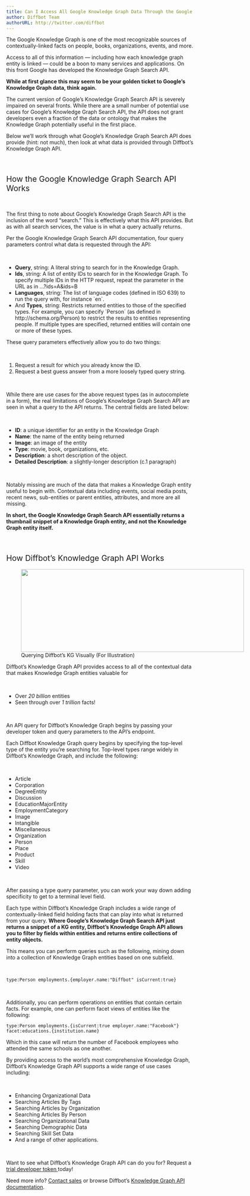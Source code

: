 ```yaml
---
title: Can I Access All Google Knowledge Graph Data Through the Google Knowledge Graph Search API?
author: Diffbot Team
authorURL: http://twitter.com/diffbot
---
```


<p>The Google Knowledge Graph is one of the most recognizable sources of contextually-linked facts on people, books, organizations, events, and more.</p>
<p>Access to all of this information — including how each knowledge graph entity is linked — could be a boon to many services and applications. On this front Google has developed the Knowledge Graph Search API.</p>

<!--truncate-->

<p><b>While at first glance this may seem to be your golden ticket to Google’s Knowledge Graph data, think again.</b><span style="font-weight: 400;">&nbsp;</span></p>
<p>The current version of Google’s Knowledge Graph Search API is severely impaired on several fronts. While there are a small number of potential use cases for Google’s Knowledge Graph Search API, the API does not grant developers even a fraction of the data or ontology that makes the Knowledge Graph potentially useful in the first place.</p>
<p>Below we’ll work through what Google’s Knowledge Graph Search API does provide (hint: not much), then look at what data is provided through Diffbot’s Knowledge Graph API.</p>
<p>&nbsp;</p>
<h2><span style="font-weight: 400;">How the Google Knowledge Graph Search API Works</span></h2>
<p>&nbsp;</p>
<p><span style="font-weight: 400;">The first thing to note about Google’s Knowledge Graph Search API is the inclusion of the word “search.” This is effectively what this API provides. But as with all search services, the value is in what a query actually returns.</span></p>
<p>Per the Google Knowledge Graph Search API documentation, four query parameters control what data is requested through the API:</p>
<p>&nbsp;</p>
<ul>
<li style="font-weight: 400;"><b>Query</b><span style="font-weight: 400;">, string: </span> <span style="font-weight: 400;">A literal string to search for in the Knowledge Graph.</span></li>
<li style="font-weight: 400;"><b>Ids</b><span style="font-weight: 400;">, string: A list of entity IDs to search for in the Knowledge Graph. To specify multiple IDs in the HTTP request, repeat the parameter in the URL as in …?ids=A&amp;ids=B</span></li>
<li style="font-weight: 400;"><b>Languages</b><span style="font-weight: 400;">, string: </span> <span style="font-weight: 400;">The list of language codes (defined in ISO 639) to run the query with, for instance `en`.</span></li>
<li style="font-weight: 400;"><span style="font-weight: 400;">And </span><b>Types</b><span style="font-weight: 400;">, string: Restricts returned entities to those of the specified types. For example, you can specify `Person` (as defined in http://schema.org/Person) to restrict the results to entities representing people. If multiple types are specified, returned entities will contain one or more of these types.</span></li>
</ul>
<p>These query parameters effectively allow you to do two things:</p>
<p>&nbsp;</p>
<ol>
<li style="font-weight: 400;"><span style="font-weight: 400;">Request a result for which you already know the ID.</span></li>
<li style="font-weight: 400;"><span style="font-weight: 400;">Request a best guess answer from a more loosely typed query string.</span></li>
</ol>
<p>&nbsp;</p>
<p><span style="font-weight: 400;">While there are use cases for the above request types (as in autocomplete in a form), the real limitations of Google’s Knowledge Graph Search API are seen in what a query to the API returns. The central fields are listed below:</span></p>
<p>&nbsp;</p>
<ul>
<li style="font-weight: 400;"><b>ID</b><span style="font-weight: 400;">: a unique identifier for an entity in the Knowledge Graph</span></li>
<li style="font-weight: 400;"><b>Name</b><span style="font-weight: 400;">: the name of the entity being returned</span></li>
<li style="font-weight: 400;"><b>Image</b><span style="font-weight: 400;">: an image of the entity&nbsp;</span></li>
<li style="font-weight: 400;"><b>Type</b><span style="font-weight: 400;">: movie, book, organizations, etc.&nbsp;</span></li>
<li style="font-weight: 400;"><b>Description</b><span style="font-weight: 400;">: a short description of the object.</span></li>
<li style="font-weight: 400;"><b>Detailed Description</b><span style="font-weight: 400;">: a slightly-longer description (c.1 paragraph)</span></li>
</ul>
<p>&nbsp;</p>
<p><span style="font-weight: 400;">Notably missing are much of the data that makes a Knowledge Graph entity useful to begin with. Contextual data including events, social media posts, recent news, sub-entities or parent entities, attributes, and more are all missing.&nbsp;</span></p>
<p><b>In short, the Google Knowledge Graph Search API essentially returns a thumbnail snippet of a Knowledge Graph entity, and not the Knowledge Graph entity itself.&nbsp;</b></p>
<p>&nbsp;</p>
<h2><span style="font-weight: 400;">How Diffbot’s Knowledge Graph API Works</span></h2>
<figure id="attachment_1429" class="thumbnail wp-caption aligncenter" style="width: 610px"><img data-attachment-id="1429" data-permalink="http://blog.diffbot.com/can-i-access-all-google-knowledge-graph-data-through-the-google-knowledge-graph-search-api/diffbot_visual_search/" data-orig-file="https://i2.wp.com/blog.diffbot.com/wp-content/uploads/diffbot_visual_search.png?fit=852%2C316" data-orig-size="852,316" data-comments-opened="1" data-image-meta="{&quot;aperture&quot;:&quot;0&quot;,&quot;credit&quot;:&quot;&quot;,&quot;camera&quot;:&quot;&quot;,&quot;caption&quot;:&quot;&quot;,&quot;created_timestamp&quot;:&quot;0&quot;,&quot;copyright&quot;:&quot;&quot;,&quot;focal_length&quot;:&quot;0&quot;,&quot;iso&quot;:&quot;0&quot;,&quot;shutter_speed&quot;:&quot;0&quot;,&quot;title&quot;:&quot;&quot;,&quot;orientation&quot;:&quot;0&quot;}" data-image-title="diffbot_visual_search" data-image-description="" data-medium-file="https://i2.wp.com/blog.diffbot.com/wp-content/uploads/diffbot_visual_search.png?fit=300%2C111" data-large-file="https://i2.wp.com/blog.diffbot.com/wp-content/uploads/diffbot_visual_search.png?fit=600%2C223" class="size-large wp-image-1429" src="https://i2.wp.com/blog.diffbot.com/wp-content/uploads/diffbot_visual_search.png?resize=600%2C223" alt="" srcset="https://i2.wp.com/blog.diffbot.com/wp-content/uploads/diffbot_visual_search.png?resize=600%2C223 600w, https://i2.wp.com/blog.diffbot.com/wp-content/uploads/diffbot_visual_search.png?resize=300%2C111 300w, https://i2.wp.com/blog.diffbot.com/wp-content/uploads/diffbot_visual_search.png?resize=768%2C285 768w, https://i2.wp.com/blog.diffbot.com/wp-content/uploads/diffbot_visual_search.png?w=852 852w" sizes="(max-width: 600px) 100vw, 600px" width="600" height="223"><figcaption class="caption wp-caption-text">Querying Diffbot’s KG Visually (For Illustration)</figcaption></figure>
<p><span style="font-weight: 400;">Diffbot’s Knowledge Graph API provides access to all of the contextual data that makes Knowledge Graph entities valuable for&nbsp;</span></p>
<p>&nbsp;</p>
<ul>
<li style="font-weight: 400;"><span style="font-weight: 400;">Over </span><i><span style="font-weight: 400;">20 billion</span></i><span style="font-weight: 400;"> entities</span></li>
<li style="font-weight: 400;"><span style="font-weight: 400;">Seen through over </span><i><span style="font-weight: 400;">1 trillion</span></i><span style="font-weight: 400;"> facts!</span></li>
</ul>
<p>&nbsp;</p>
<p><span style="font-weight: 400;">An API query for Diffbot’s Knowledge Graph begins by passing your developer token and query parameters to the API’s endpoint.&nbsp;</span></p>
<p>Each Diffbot Knowledge Graph query begins by specifying the top-level type of the entity you’re searching for. Top-level types range widely in Diffbot’s Knowledge Graph, and include the following:</p>
<p>&nbsp;</p>
<ul>
<li style="font-weight: 400;"><span style="font-weight: 400;">Article</span></li>
<li style="font-weight: 400;"><span style="font-weight: 400;">Corporation</span></li>
<li style="font-weight: 400;"><span style="font-weight: 400;">DegreeEntity</span></li>
<li style="font-weight: 400;"><span style="font-weight: 400;">Discussion</span></li>
<li style="font-weight: 400;"><span style="font-weight: 400;">EducationMajorEntity</span></li>
<li style="font-weight: 400;"><span style="font-weight: 400;">EmploymentCategory</span></li>
<li style="font-weight: 400;"><span style="font-weight: 400;">Image</span></li>
<li style="font-weight: 400;"><span style="font-weight: 400;">Intangible</span></li>
<li style="font-weight: 400;"><span style="font-weight: 400;">Miscellaneous</span></li>
<li style="font-weight: 400;"><span style="font-weight: 400;">Organization</span></li>
<li style="font-weight: 400;"><span style="font-weight: 400;">Person</span></li>
<li style="font-weight: 400;"><span style="font-weight: 400;">Place</span></li>
<li style="font-weight: 400;"><span style="font-weight: 400;">Product</span></li>
<li style="font-weight: 400;"><span style="font-weight: 400;">Skill</span></li>
<li style="font-weight: 400;"><span style="font-weight: 400;">Video</span></li>
</ul>
<p>&nbsp;</p>
<p><span style="font-weight: 400;">After passing a type query parameter, you can work your way down adding specificity to get to a terminal level field.&nbsp;</span></p>
<p><span style="font-weight: 400;">Each type within Diffbot’s Knowledge Graph includes a wide range of contextually-linked field holding facts that can play into what is returned from your query. </span><b>Where Google’s Knowledge Graph Search API just returns a snippet of a KG entity, Diffbot’s Knowledge Graph API allows you to filter by fields within entities and returns entire collections of entity objects.</b></p>
<p>This means you can perform queries such as the following, mining down into a collection of Knowledge Graph entities based on one subfield.</p>
<p>&nbsp;</p>
<p><span style="font-weight: 400;"><code>type:Person employments.{employer.name:"Diffbot" isCurrent:true}</code></span></p>
<p>&nbsp;</p>
<p><span style="font-weight: 400;">Additionally, you can perform operations on entities that contain certain facts. For example, one can perform facet views of entities like the following:</span></p>
<p><code>type:Person employments.{isCurrent:true employer.name:"Facebook"} facet:educations.{institution.name}</code></p>
<p><span style="font-weight: 400;">Which in this case will return the number of Facebook employees who attended the same schools as one another.&nbsp;</span></p>
<p>By providing access to the world’s most comprehensive Knowledge Graph, Diffbot’s Knowledge Graph API supports a wide range of use cases including:</p>
<p>&nbsp;</p>
<ul>
<li style="font-weight: 400;"><span style="font-weight: 400;">Enhancing Organizational Data</span></li>
<li style="font-weight: 400;"><span style="font-weight: 400;">Searching Articles By Tags</span></li>
<li style="font-weight: 400;"><span style="font-weight: 400;">Searching Articles by Organization</span></li>
<li style="font-weight: 400;"><span style="font-weight: 400;">Searching Articles By Person</span></li>
<li style="font-weight: 400;"><span style="font-weight: 400;">Searching Organizational Data</span></li>
<li style="font-weight: 400;"><span style="font-weight: 400;">Searching Demographic Data</span></li>
<li style="font-weight: 400;"><span style="font-weight: 400;">Searching Skill Set Data</span></li>
<li style="font-weight: 400;"><span style="font-weight: 400;">And a range of other applications.</span></li>
</ul>
<p>&nbsp;</p>
<p><span style="font-weight: 400;">Want to see what Diffbot’s Knowledge Graph API can do you for? Request a </span><a href="https://www.diffbot.com/get-started/"><span style="font-weight: 400;">trial developer token </span></a><span style="font-weight: 400;">today!&nbsp;</span></p>
<p><span style="font-weight: 400;">Need more info? </span><a href="mailto:sales@diffbot.com"><span style="font-weight: 400;">Contact sales</span></a><span style="font-weight: 400;"> or browse Diffbot’s </span><a href="https://documentation.diffbot.com/"><span style="font-weight: 400;">Knowledge Graph API documentation</span></a><span style="font-weight: 400;">.&nbsp;</span></p>